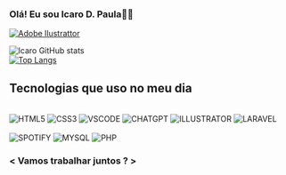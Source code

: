 ### Olá! Eu sou Icaro D. Paula👋😁

[![Adobe Ilustrattor](https://img.shields.io/badge/adobe%20illustrator-%23FF9A00.svg?style=for-the-badge&logo=adobe%20illustrator&logoColor=white)](https://www.adobe.com/products/illustrator.html)

![Icaro GitHub stats](https://github-readme-stats.vercel.app/api?username=IKRO277&show_icons=true&theme=dracula)</br>
[![Top Langs](https://github-readme-stats.vercel.app/api/top-langs/?username=IKRO277&layout=donut)](https://github.com/anuraghazra/github-readme-stats)

## Tecnologias que uso no meu dia

<div style="display: inline-block"><br/>
    <img align="center" alt="HTML5" src="https://img.shields.io/badge/html5-%23E34F26.svg?style=for-the-badge&logo=html5&logoColor=white">
</div>
<div style="display: inline-block"><br/>
    <img align="center" alt="CSS3" src="https://img.shields.io/badge/css3-%231572B6.svg?style=for-the-badge&logo=css3&logoColor=white">
</div>
<div style="display: inline-block"><br/>
    <img align="center" alt="VSCODE" src="https://img.shields.io/badge/Visual%20Studio%20Code-0078d7.svg?style=for-the-badge&logo=visual-studio-code&logoColor=white">
</div>
<div style="display: inline-block"><br/>
    <img align="center" alt="CHATGPT" src="https://img.shields.io/badge/chatGPT-74aa9c?style=for-the-badge&logo=openai&logoColor=white">
</div>
<div style="display: inline-block"><br/>
    <img align="center" alt="ILLUSTRATOR" src="https://img.shields.io/badge/adobe%20illustrator-%23FF9A00.svg?style=for-the-badge&logo=adobe%20illustrator&logoColor=white">
</div>
<div style="display: inline-block"><br/>
    <img align="center" alt="LARAVEL" src="https://img.shields.io/badge/laravel-%23FF2D20.svg?style=for-the-badge&logo=laravel&logoColor=white">
</div>
<div style="display: inline-block"><br/>
    <img align="center" alt="SPOTIFY" src="https://img.shields.io/badge/Spotify-1ED760?style=for-the-badge&logo=spotify&logoColor=white">
</div>
<div style="display: inline-block"><br/>
    <img align="center" alt="MYSQL" src="https://img.shields.io/badge/mysql-%2300f.svg?style=for-the-badge&logo=mysql&logoColor=white">
</div>
<div style="display: inline-block"><br/>
    <img align="center" alt="PHP" src="https://img.shields.io/badge/php-%23777BB4.svg?style=for-the-badge&logo=php&logoColor=white">
</div></br>

### < Vamos trabalhar juntos ? >
